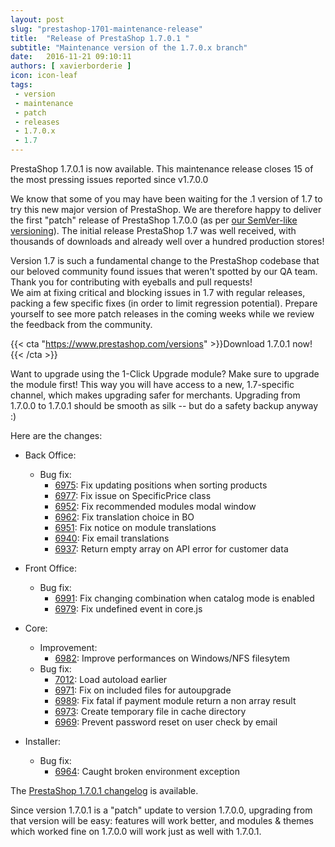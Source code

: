 ```yaml
---
layout: post
slug: "prestashop-1701-maintenance-release"
title:  "Release of PrestaShop 1.7.0.1 "
subtitle: "Maintenance version of the 1.7.0.x branch"
date:   2016-11-21 09:10:11
authors: [ xavierborderie ]
icon: icon-leaf
tags:
 - version
 - maintenance
 - patch
 - releases
 - 1.7.0.x
 - 1.7
---
```


PrestaShop 1.7.0.1 is now available. This maintenance release closes 15 of the most pressing issues reported since v1.7.0.0

We know that some of you may have been waiting for the .1 version of 1.7 to try this new major version of PrestaShop. We are therefore happy to deliver the first "patch" release of PrestaShop 1.7.0.0 (as per [our SemVer-like versioning](http://build.prestashop.com/news/a-more-semantic-versioning-scheme/)). The initial release PrestaShop 1.7 was well received, with thousands of downloads and already well over a hundred production stores!

Version 1.7 is such a fundamental change to the PrestaShop codebase that our beloved community found issues that weren't spotted by our QA team. Thank you for contributing with eyeballs and pull requests!  
We aim at fixing critical and blocking issues in 1.7 with regular releases, packing a few specific fixes (in order to limit regression potential). Prepare yourself to see more patch releases in the coming weeks while we review the feedback from the community.

{{< cta "https://www.prestashop.com/versions" >}}Download 1.7.0.1 now!{{< /cta >}}

<div class="alert alert-important" role="alert">
Want to upgrade using the 1-Click Upgrade module? Make sure to upgrade the module first! This way you will have access to a new, 1.7-specific channel, which makes upgrading safer for merchants. Upgrading from 1.7.0.0 to 1.7.0.1 should be smooth as silk -- but do a safety backup anyway :)
</div>

Here are the changes:

 - Back Office:
   - Bug fix:
     - [6975](https://github.com/PrestaShop/PrestaShop/pull/6975): Fix updating positions when sorting products
     - [6977](https://github.com/PrestaShop/PrestaShop/pull/6977): Fix issue on SpecificPrice class
     - [6952](https://github.com/PrestaShop/PrestaShop/pull/6952): Fix recommended modules modal window
     - [6962](https://github.com/PrestaShop/PrestaShop/pull/6962): Fix translation choice in BO
     - [6951](https://github.com/PrestaShop/PrestaShop/pull/6951): Fix notice on module translations
     - [6940](https://github.com/PrestaShop/PrestaShop/pull/6940): Fix email translations
     - [6937](https://github.com/PrestaShop/PrestaShop/pull/6937): Return empty array on API error for customer data

 - Front Office:
   - Bug fix:
     - [6991](https://github.com/PrestaShop/PrestaShop/pull/6991): Fix changing combination when catalog mode is enabled
     - [6979](https://github.com/PrestaShop/PrestaShop/pull/6979): Fix undefined event in core.js

 - Core:
   - Improvement:
     - [6982](https://github.com/PrestaShop/PrestaShop/pull/6982): Improve performances on Windows/NFS filesytem
   - Bug fix:
     - [7012](https://github.com/PrestaShop/PrestaShop/pull/7012): Load autoload earlier
     - [6971](https://github.com/PrestaShop/PrestaShop/pull/6971): Fix on included files for autoupgrade
     - [6989](https://github.com/PrestaShop/PrestaShop/pull/6989): Fix fatal if payment module return a non array result
     - [6973](https://github.com/PrestaShop/PrestaShop/pull/6973): Create temporary file in cache directory
     - [6969](https://github.com/PrestaShop/PrestaShop/pull/6969): Prevent password reset on user check by email
     
 - Installer:
   - Bug fix:
     - [6964](https://github.com/PrestaShop/PrestaShop/pull/6964): Caught broken environment exception

The [PrestaShop 1.7.0.1 changelog](https://www.prestashop.com/en/developers-versions/changelog/1.7.0.1-stable) is available.

Since version 1.7.0.1 is a "patch" update to version 1.7.0.0, upgrading from that version will be easy: features will work better, and modules & themes which worked fine on 1.7.0.0 will work just as well with 1.7.0.1.
